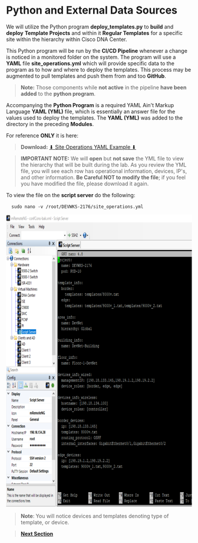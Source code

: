 # Python and External Data Sources

We will utilize the Python program **deploy_templates.py** to **build** and **deploy** **Template Projects** and within it **Regular Templates** for a specific site within the hierarchy within Cisco DNA Center. 

This Python program will be run by the **CI/CD Pipeline** whenever a change is noticed in a monitored folder on the system. The program will use a **YAML** file **site_operations.yml** which will provide specific data to the program as to how and where to deploy the templates. This process may be augmented to pull templates and push them from and too **GitHub**. 

> **Note:** Those components while **not active** in the pipeline **have been added** to the **python program**. 

Accompanying the **Python Program** is a required YAML Ain't Markup Language **YAML (YML)** file, which is essentially an answer file for the values used to deploy the templates. The **YAML (YML)** was added to the directory in the preceding **Modules**. 

For reference **ONLY** it is here:

> **Download:** <a href="https://minhaskamal.github.io/DownGit/#/home?url=https://github.com/kebaldwi/DNAC-TEMPLATES/tree/master/LABS/LAB-L-CICD-Orchestration/assets/YAML/site_operations.yml" target="_blank">⬇︎ Site Operations YAML Example ⬇︎</a>

> **IMPORTANT NOTE:** We will **open** but **not save** the YML file to view the hierarchy that will be built during the lab. 
  As you review the YML file, you will see each row has operational information, devices, IP's, and other information. **Be Careful NOT to modify the file**; if you feel you have modified the file, please download it again.

To view the file on the **script server** do the following:

```SHELL
  sudo nano -v /root/DEVWKS-2176/site_operations.yml
```

<p align="center"><img src="./images/site_operations.png" width="800" height="789.33"></p>

> **Note**: You will notice devices and templates denoting type of template, or device.

> [**Next Section**](./03-pipeline.md)
